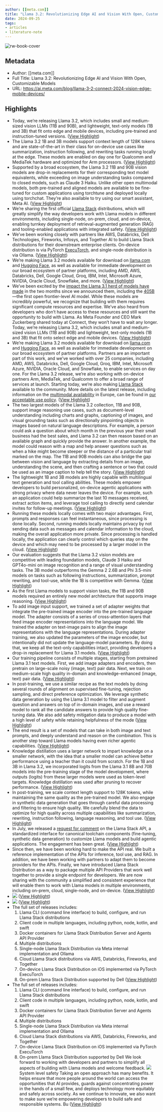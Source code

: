 ```yaml
---
author: [[meta.com]]
title: "Llama 3.2: Revolutionizing Edge AI and Vision With Open, Customizable Models"
date: 2024-09-25
tags: 
- articles
- literature-note
---
```

![rw-book-cover](https://scontent-sjc3-1.xx.fbcdn.net/v/t39.2365-6/460993006_2920762584889879_5205653052963582511_n.png?_nc_cat=104&ccb=1-7&_nc_sid=e280be&_nc_ohc=ZQcnpDW25kMQ7kNvgGSUlLE&_nc_ht=scontent-sjc3-1.xx&_nc_gid=AVm2pLtxrlmSyKqSiWWXj7V&oh=00_AYCVENm9lVrIlw2MQ6R5R8VcvIk3pYtxkBXn7_OLMnGIYw&oe=670E8B3C)

## Metadata
- Author: [[meta.com]]
- Full Title: Llama 3.2: Revolutionizing Edge AI and Vision With Open, Customizable Models
- URL: https://ai.meta.com/blog/llama-3-2-connect-2024-vision-edge-mobile-devices/

## Highlights
- Today, we’re releasing Llama 3.2, which includes small and medium-sized vision LLMs (11B and 90B), and lightweight, text-only models (1B and 3B) that fit onto edge and mobile devices, including pre-trained and instruction-tuned versions. ([View Highlight](https://read.readwise.io/read/01j8ncvs2thjesx9tn4mzq6fxw))
- The Llama 3.2 1B and 3B models support context length of 128K tokens and are state-of-the-art in their class for on-device use cases like summarization, instruction following, and rewriting tasks running locally at the edge. These models are enabled on day one for Qualcomm and MediaTek hardware and optimized for Arm processors. ([View Highlight](https://read.readwise.io/read/01j8ncvz1s03w5wktr77tkea6x))
- Supported by a broad ecosystem, the Llama 3.2 11B and 90B vision models are drop-in replacements for their corresponding text model equivalents, while exceeding on image understanding tasks compared to closed models, such as Claude 3 Haiku. Unlike other open multimodal models, both pre-trained and aligned models are available to be fine-tuned for custom applications using torchtune and deployed locally using torchchat. They’re also available to try using our smart assistant, Meta AI. ([View Highlight](https://read.readwise.io/read/01j8ncw35hhzmmpvyv17gc0whc))
- We’re sharing the first official [Llama Stack](https://github.com/meta-llama/llama-stack) distributions, which will greatly simplify the way developers work with Llama models in different environments, including single-node, on-prem, cloud, and on-device, enabling turnkey deployment of retrieval-augmented generation (RAG) and tooling-enabled applications with integrated safety. ([View Highlight](https://read.readwise.io/read/01j8ncwsgxk07v2wsdgnxm010p))
- We’ve been working closely with partners like AWS, Databricks, Dell Technologies, Fireworks, Infosys, and Together AI to build Llama Stack distributions for their downstream enterprise clients. On-device distribution is via PyTorch [ExecuTorch](https://github.com/pytorch/executorch), and single-node distribution is via Ollama. ([View Highlight](https://read.readwise.io/read/01j8ncx0d7zqkewppyw0yk3e4f))
- We’re making Llama 3.2 models available for download on [llama.com](https://llama.meta.com/) and [Hugging Face](https://huggingface.co/meta-llama), as well as available for immediate development on our broad ecosystem of partner platforms, including AMD, AWS, Databricks, Dell, Google Cloud, Groq, IBM, Intel, Microsoft Azure, NVIDIA, Oracle Cloud, Snowflake, and more. ([View Highlight](https://read.readwise.io/read/01j8ncx71g7msgyrr6cbxmc098))
- We’ve been excited by the [impact the Llama 3.1 herd of models have made](https://ai.meta.com/blog/llama-usage-doubled-may-through-july-2024/) in the two months since we announced them, including the [405B](https://www.meta.ai/?utm_source=llama_meta_site&utm_medium=web&utm_content=Llama_nav&utm_campaign=July_moment)—the first open frontier-level AI model. While these models are incredibly powerful, we recognize that building with them requires significant compute resources and expertise. We’ve also heard from developers who don’t have access to these resources and still want the opportunity to build with Llama. As Meta Founder and CEO Mark Zuckerberg shared today at Connect, they won’t have to wait any longer. Today, we’re releasing Llama 3.2, which includes small and medium-sized vision LLMs (11B and 90B) and lightweight, text-only models (1B and 3B) that fit onto select edge and mobile devices. ([View Highlight](https://read.readwise.io/read/01j8ncxk1hjx8fw9d73fr0h3dv))
- We’re making Llama 3.2 models available for download on [llama.com](https://llama.meta.com/) and [Hugging Face](https://huggingface.co/meta-llama), as well as available for immediate development on our broad ecosystem of partner platforms. Partners are an important part of this work, and we’ve worked with over 25 companies, including AMD, AWS, Databricks, Dell, Google Cloud, Groq, IBM, Intel, Microsoft Azure, NVIDIA, Oracle Cloud, and Snowflake, to enable services on day one. For the Llama 3.2 release, we’re also working with on-device partners Arm, MediaTek, and Qualcomm to offer a broad range of services at launch. Starting today, we’re also making [Llama Stack](https://github.com/meta-llama/llama-stack) available to the community. More details on the latest release, including information on the [multimodal availability](https://euneedsai.com/) in Europe, can be found in [our acceptable use policy](https://github.com/meta-llama/llama-models/blob/main/models/llama3_2/USE_POLICY.md). ([View Highlight](https://read.readwise.io/read/01j8ncy5dsbs12cph7h9985jmv))
- The two largest models of the Llama 3.2 collection, 11B and 90B, support image reasoning use cases, such as document-level understanding including charts and graphs, captioning of images, and visual grounding tasks such as directionally pinpointing objects in images based on natural language descriptions. For example, a person could ask a question about which month in the previous year their small business had the best sales, and Llama 3.2 can then reason based on an available graph and quickly provide the answer. In another example, the model could reason with a map and help answer questions such as when a hike might become steeper or the distance of a particular trail marked on the map. The 11B and 90B models can also bridge the gap between vision and language by extracting details from an image, understanding the scene, and then crafting a sentence or two that could be used as an image caption to help tell the story. ([View Highlight](https://read.readwise.io/read/01j8ncyd4s7fx48803wwvdzxbd))
- The lightweight 1B and 3B models are highly capable with multilingual text generation and tool calling abilities. These models empower developers to build personalized, on-device agentic applications with strong privacy where data never leaves the device. For example, such an application could help summarize the last 10 messages received, extract action items, and leverage tool calling to directly send calendar invites for follow-up meetings. ([View Highlight](https://read.readwise.io/read/01j8ncyk1y6dvqxt0qm6qe9k6a))
- Running these models locally comes with two major advantages. First, prompts and responses can feel instantaneous, since processing is done locally. Second, running models locally maintains privacy by not sending data such as messages and calendar information to the cloud, making the overall application more private. Since processing is handled locally, the application can clearly control which queries stay on the device and which may need to be processed by a larger model in the cloud. ([View Highlight](https://read.readwise.io/read/01j8ncypq828jkz0wd994zj7g8))
- Our evaluation suggests that the Llama 3.2 vision models are competitive with leading foundation models, Claude 3 Haiku and GPT4o-mini on image recognition and a range of visual understanding tasks. The 3B model outperforms the Gemma 2 2.6B and Phi 3.5-mini models on tasks such as following instructions, summarization, prompt rewriting, and tool-use, while the 1B is competitive with Gemma. ([View Highlight](https://read.readwise.io/read/01j8ncyvjv1vbb1np1gza7k8hf))
- As the first Llama models to support vision tasks, the 11B and 90B models required an entirely new model architecture that supports image reasoning. ([View Highlight](https://read.readwise.io/read/01j8ncz65qym5yypjx449ra9k3))
- To add image input support, we trained a set of adapter weights that integrate the pre-trained image encoder into the pre-trained language model. The adapter consists of a series of cross-attention layers that feed image encoder representations into the language model. We trained the adapter on text-image pairs to align the image representations with the language representations. During adapter training, we also updated the parameters of the image encoder, but intentionally did not update the language-model parameters. By doing that, we keep all the text-only capabilities intact, providing developers a drop-in replacement for Llama 3.1 models. ([View Highlight](https://read.readwise.io/read/01j8nczbvd2vp5czeqnsseje19))
- Our training pipeline consists of multiple stages, starting from pretrained Llama 3.1 text models. First, we add image adapters and encoders, then pretrain on large-scale noisy (image, text) pair data. Next, we train on medium-scale high quality in-domain and knowledge-enhanced (image, text) pair data. ([View Highlight](https://read.readwise.io/read/01j8nczqg50xr54e86k277dprg))
- In post-training, we use a similar recipe as the text models by doing several rounds of alignment on supervised fine-tuning, rejection sampling, and direct preference optimization. We leverage synthetic data generation by using the Llama 3.1 model to filter and augment question and answers on top of in-domain images, and use a reward model to rank all the candidate answers to provide high quality fine-tuning data. We also add safety mitigation data to produce a model with a high level of safety while retaining helpfulness of the mode ([View Highlight](https://read.readwise.io/read/01j8nczzv4qqma7z9kefds8bxs))
- The end result is a set of models that can take in both image and text prompts, and deeply understand and reason on the combination. This is another step toward Llama models having even richer agentic capabilities. ([View Highlight](https://read.readwise.io/read/01j8nd0hrbv3vzv4kfftqk1b8v))
- Knowledge distillation uses a larger network to impart knowledge on a smaller network, with the idea that a smaller model can achieve better performance using a teacher than it could from scratch. For the 1B and 3B in Llama 3.2, we incorporated logits from the Llama 3.1 8B and 70B models into the pre-training stage of the model development, where outputs (logits) from these larger models were used as token-level targets. Knowledge distillation was used after pruning to recover performance. ([View Highlight](https://read.readwise.io/read/01j8nd0q23rddt71ab2mxg0zkr))
- In post-training, we scale context length support to 128K tokens, while maintaining the same quality as the pre-trained model. We also engage in synthetic data generation that goes through careful data processing and filtering to ensure high quality. We carefully blend the data to optimize for high quality across multiple capabilities like summarization, rewriting, instruction following, language reasoning, and tool use. ([View Highlight](https://read.readwise.io/read/01j8nd0t8xggph8h181qmpaqg5))
- In July, we released a [request for comment](https://github.com/meta-llama/llama-stack/issues/6) on the Llama Stack API, a standardized interface for canonical toolchain components (fine-tuning, synthetic data generation) to customize Llama models and build agentic applications. The engagement has been great. ([View Highlight](https://read.readwise.io/read/01j8nd12pywk4q4tbdzgqkpnjf))
- Since then, we have been working hard to make the API real. We built a reference implementation of the APIs for inference, tool use, and RAG. In addition, we have been working with partners to adapt them to become providers for the APIs. Finally, we have introduced Llama Stack Distribution as a way to package multiple API Providers that work well together to provide a single endpoint for developers. We are now sharing with the community a simplified and consistent experience that will enable them to work with Llama models in multiple environments, including on-prem, cloud, single-node, and on-device. ([View Highlight](https://read.readwise.io/read/01j8nd16j2x6kv813wg4djyewg))
- ![](https://scontent-sjc3-1.xx.fbcdn.net/v/t39.2365-6/460924239_3402957093334534_4357083070437107157_n.png?_nc_cat=109&ccb=1-7&_nc_sid=e280be&_nc_ohc=zKTWaIWC3AIQ7kNvgHyLntD&_nc_ht=scontent-sjc3-1.xx&_nc_gid=AVm2pLtxrlmSyKqSiWWXj7V&oh=00_AYDEo5GIIT_OqSYg0P7oDeI76-jjZT4AadSIpVWDYOGGEA&oe=670E8DE0) ([View Highlight](https://read.readwise.io/read/01j8nd19ke2ch8cpd9wqbe3cas))
- ![](https://scontent-sjc3-1.xx.fbcdn.net/v/t39.2365-6/460924239_3402957093334534_4357083070437107157_n.png?_nc_cat=109&ccb=1-7&_nc_sid=e280be&_nc_ohc=zKTWaIWC3AIQ7kNvgHyLntD&_nc_ht=scontent-sjc3-1.xx&_nc_gid=AVm2pLtxrlmSyKqSiWWXj7V&oh=00_AYDEo5GIIT_OqSYg0P7oDeI76-jjZT4AadSIpVWDYOGGEA&oe=670E8DE0) ([View Highlight](https://read.readwise.io/read/01j8nd19nepjqcaam10qszj5j3))
- The full set of releases includes:
  1. Llama CLI (command line interface) to build, configure, and run Llama Stack distributions
  2. Client code in multiple languages, including python, node, kotlin, and swift
  3. Docker containers for Llama Stack Distribution Server and Agents API Provider
  4. Multiple distributions
  1. Single-node Llama Stack Distribution via Meta internal implementation and Ollama
  2. Cloud Llama Stack distributions via AWS, Databricks, Fireworks, and Together
  3. On-device Llama Stack Distribution on iOS implemented via PyTorch ExecuTorch
  4. On-prem Llama Stack Distribution supported by Dell ([View Highlight](https://read.readwise.io/read/01j8nd26vq7ya1szggyvf8j3t6))
- The full set of releases includes:
  1. Llama CLI (command line interface) to build, configure, and run Llama Stack distributions
  2. Client code in multiple languages, including python, node, kotlin, and swift
  3. Docker containers for Llama Stack Distribution Server and Agents API Provider
  4. Multiple distributions
  1. Single-node Llama Stack Distribution via Meta internal implementation and Ollama
  2. Cloud Llama Stack distributions via AWS, Databricks, Fireworks, and Together
  3. On-device Llama Stack Distribution on iOS implemented via PyTorch ExecuTorch
  4. On-prem Llama Stack Distribution supported by Dell
  We look forward to working with developers and partners to simplify all aspects of building with Llama models and welcome feedback.
  ![](https://scontent-sjc3-1.xx.fbcdn.net/v/t39.2365-6/460942153_931942502081982_4461283719059292584_n.png?_nc_cat=108&ccb=1-7&_nc_sid=e280be&_nc_ohc=yPZiTRUpQyIQ7kNvgHhJQmg&_nc_ht=scontent-sjc3-1.xx&_nc_gid=AVm2pLtxrlmSyKqSiWWXj7V&oh=00_AYB-yXvwHvinqABvJ_uC6FdVPwNPmEJgdAbkmGO-0UlN_g&oe=670E9C15)
  System level safety
  Taking an open approach has many benefits. It helps ensure that more people around the world can access the opportunities that AI provides, guards against concentrating power in the hands of a small few, and deploys technology more equitably and safely across society. As we continue to innovate, we also want to make sure we’re empowering developers to build safe and responsible systems.
  Bu ([View Highlight](https://read.readwise.io/read/01j8nd1q526t81fz8rpbjrby0g))
